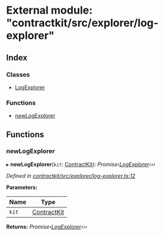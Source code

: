 # External module: "contractkit/src/explorer/log-explorer"

## Index

### Classes

* [LogExplorer](../classes/_contractkit_src_explorer_log_explorer_.logexplorer.md)

### Functions

* [newLogExplorer](_contractkit_src_explorer_log_explorer_.md#newlogexplorer)

## Functions

###  newLogExplorer

▸ **newLogExplorer**(`kit`: [ContractKit](../classes/_contractkit_src_kit_.contractkit.md)): *Promise‹[LogExplorer](../classes/_contractkit_src_explorer_log_explorer_.logexplorer.md)‹››*

*Defined in [contractkit/src/explorer/log-explorer.ts:12](https://github.com/celo-org/celo-monorepo/blob/master/packages/contractkit/src/explorer/log-explorer.ts#L12)*

**Parameters:**

Name | Type |
------ | ------ |
`kit` | [ContractKit](../classes/_contractkit_src_kit_.contractkit.md) |

**Returns:** *Promise‹[LogExplorer](../classes/_contractkit_src_explorer_log_explorer_.logexplorer.md)‹››*
